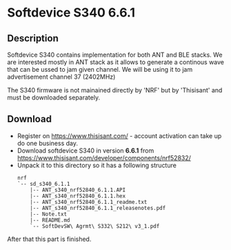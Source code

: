 # Softdevice S340 6.6.1

## Description

Softdevice S340 contains implementation for both ANT and BLE stacks. We are
interested mostly in ANT stack as it allows to generate a continous wave that
can be ussed to jam given channel. We will be using it to jam advertisement
channel 37 (2402MHz)

The S340 firmware is not mainained directly by 'NRF' but by 'Thisisant' and must
be downloaded separately.


## Download

* Register on https://www.thisisant.com/ - account activation can take up do one
  business day.
* Download softdevice S340 in version **6.6.1** from https://www.thisisant.com/developer/components/nrf52832/
* Unpack it to this directory so it has a following structure
  ```
  nrf
  `-- sd_s340_6.1.1
      |-- ANT_s340_nrf52840_6.1.1.API
      |-- ANT_s340_nrf52840_6.1.1.hex
      |-- ANT_s340_nrf52840_6.1.1_readme.txt
      |-- ANT_s340_nrf52840_6.1.1_releasenotes.pdf
      |-- Note.txt
      |-- README.md
      `-- SoftDevSW\ Agrmt\ S332\ S212\ v3_1.pdf
  ```

After that this part is finished.
